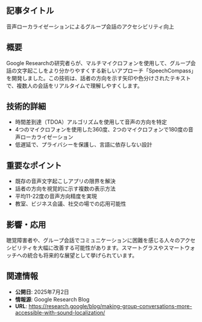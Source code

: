 ## 記事タイトル
音声ローカライゼーションによるグループ会話のアクセシビリティ向上

## 概要
Google Researchの研究者らが、マルチマイクロフォンを使用して、グループ会話の文字起こしをより分かりやすくする新しいアプローチ「SpeechCompass」を開発しました。この技術は、話者の方向を示す矢印や色分けされたテキストで、複数人の会話をリアルタイムで理解しやすくします。

## 技術的詳細
- 時間差到達（TDOA）アルゴリズムを使用して音声の方向を特定
- 4つのマイクロフォンを使用した360度、2つのマイクロフォンで180度の音声ローカライゼーション
- 低遅延で、プライバシーを保護し、言語に依存しない設計

## 重要なポイント
- 既存の音声文字起こしアプリの限界を解決
- 話者の方向を視覚的に示す複数の表示方法
- 平均11-22度の音声方向精度を実現
- 教室、ビジネス会議、社交の場での応用可能性

## 影響・応用
聴覚障害者や、グループ会話でコミュニケーションに困難を感じる人々のアクセシビリティを大幅に改善する可能性があります。スマートグラスやスマートウォッチへの統合も将来的な展望として挙げられています。

## 関連情報
- **公開日**: 2025年7月2日
- **情報源**: Google Research Blog
- **URL**: https://research.google/blog/making-group-conversations-more-accessible-with-sound-localization/